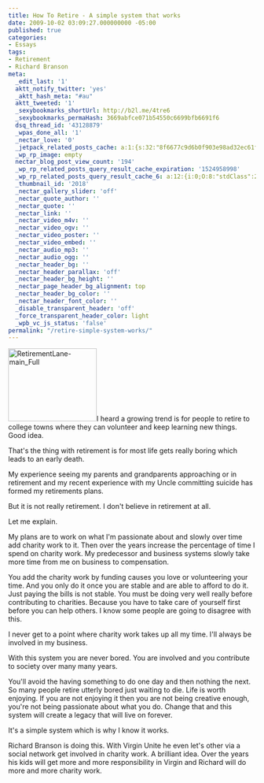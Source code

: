 ```yaml
---
title: How To Retire - A simple system that works
date: 2009-10-02 03:09:27.000000000 -05:00
published: true
categories:
- Essays
tags:
- Retirement
- Richard Branson
meta:
  _edit_last: '1'
  aktt_notify_twitter: 'yes'
  _aktt_hash_meta: "#au"
  aktt_tweeted: '1'
  _sexybookmarks_shortUrl: http://b2l.me/4tre6
  _sexybookmarks_permaHash: 3669abfce071b54550c6699bfb6691f6
  dsq_thread_id: '43128879'
  _wpas_done_all: '1'
  _nectar_love: '0'
  _jetpack_related_posts_cache: a:1:{s:32:"8f6677c9d6b0f903e98ad32ec61f8deb";a:2:{s:7:"expires";i:1503951214;s:7:"payload";a:3:{i:0;a:1:{s:2:"id";i:783;}i:1;a:1:{s:2:"id";i:2051;}i:2;a:1:{s:2:"id";i:3649;}}}}
  _wp_rp_image: empty
  nectar_blog_post_view_count: '194'
  _wp_rp_related_posts_query_result_cache_expiration: '1524958998'
  _wp_rp_related_posts_query_result_cache_6: a:12:{i:0;O:8:"stdClass":2:{s:7:"post_id";s:3:"392";s:5:"score";s:17:"64.33502067154777";}i:1;O:8:"stdClass":2:{s:7:"post_id";s:4:"1085";s:5:"score";s:18:"63.763413544533755";}i:2;O:8:"stdClass":2:{s:7:"post_id";s:4:"1209";s:5:"score";s:17:"63.68741447471358";}i:3;O:8:"stdClass":2:{s:7:"post_id";s:3:"394";s:5:"score";s:18:"62.385400768480565";}i:4;O:8:"stdClass":2:{s:7:"post_id";s:4:"1176";s:5:"score";s:17:"61.08008912977965";}i:5;O:8:"stdClass":2:{s:7:"post_id";s:3:"284";s:5:"score";s:17:"61.08008912977965";}i:6;O:8:"stdClass":2:{s:7:"post_id";s:4:"3649";s:5:"score";s:17:"61.00409005995946";}i:7;O:8:"stdClass":2:{s:7:"post_id";s:4:"1058";s:5:"score";s:17:"60.98329604815092";}i:8;O:8:"stdClass":2:{s:7:"post_id";s:4:"1305";s:5:"score";s:17:"60.20763430211042";}i:9;O:8:"stdClass":2:{s:7:"post_id";s:4:"1303";s:5:"score";s:17:"58.80552958178077";}i:10;O:8:"stdClass":2:{s:7:"post_id";s:4:"1117";s:5:"score";s:17:"58.80552958178077";}i:11;O:8:"stdClass":2:{s:7:"post_id";s:4:"1311";s:5:"score";s:17:"57.52430988735631";}}
  _thumbnail_id: '2018'
  _nectar_gallery_slider: 'off'
  _nectar_quote_author: ''
  _nectar_quote: ''
  _nectar_link: ''
  _nectar_video_m4v: ''
  _nectar_video_ogv: ''
  _nectar_video_poster: ''
  _nectar_video_embed: ''
  _nectar_audio_mp3: ''
  _nectar_audio_ogg: ''
  _nectar_header_bg: ''
  _nectar_header_parallax: 'off'
  _nectar_header_bg_height: ''
  _nectar_page_header_bg_alignment: top
  _nectar_header_bg_color: ''
  _nectar_header_font_color: ''
  _disable_transparent_header: 'off'
  _force_transparent_header_color: light
  _wpb_vc_js_status: 'false'
permalink: "/retire-simple-system-works/"
---
```

<img class="alignright size-medium wp-image-2018" title="RetirementLane-main_Full" src="{{ site.baseurl }}/posts/2009/10/RetirementLane-main_Full-300x247.jpg" alt="RetirementLane-main_Full" width="180" height="148" />I heard a growing trend is for people to retire to college towns where they can volunteer and keep learning new things.  Good idea.

That's the thing with retirement is for most life gets really boring which leads to an early death.

My experience seeing my parents and grandparents approaching or in retirement and my recent experience with my Uncle committing suicide has formed my retirements plans.

But it is not really retirement. I don't believe in retirement at all.

Let me explain.

My plans are to work on what I'm passionate about and slowly over time add charity work to it. Then over the years increase the percentage of time I spend on charity work. My predecessor and business systems slowly take more time from me on business to compensation.

You add the charity work by funding causes you love or volunteering your time. And you only do it once you are stable and are able to afford to do it.  Just paying the bills is not stable. You must be doing very well really before contributing to charities. Because you have to take care of yourself first before you can help others. I know some people are going to disagree with this.

I never get to a point where charity work takes up all my time. I'll always be involved in my business.

With this system you are never bored. You are involved and you contribute to society over many many years.

You'll avoid the having something to do one day and then nothing the next. So many people retire utterly bored just waiting to die. Life is worth enjoying. If you are not enjoying it then you are not being creative enough, you're not being passionate about what you do. Change that and this system will create a legacy that will live on forever.

It's a simple system which is why I know it works.

Richard Branson is doing this. With Virgin Unite he even let's other via a social network get involved in charity work. A brilliant idea. Over the years his kids will get more and more responsibility in Virgin and Richard will do more and more charity work.
